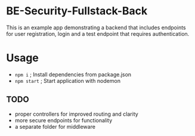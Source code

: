 # BE-Security-Fullstack-Back

This is an example app demonstrating a backend that includes endpoints for user registration, login and a test endpoint that requires authentication.

# Usage

- `npm i`     ; Install dependencies from package.json
- `npm start` ; Start application with nodemon

## TODO

- proper controllers for improved routing and clarity
- more secure endpoints for functionality
- a separate folder for middleware